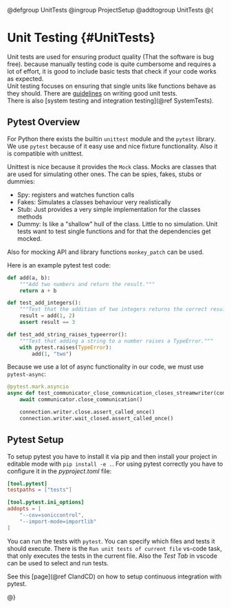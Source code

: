 @defgroup UnitTests
@ingroup ProjectSetup
@addtogroup UnitTests
@{

# Unit Testing {#UnitTests}

Unit tests are used for ensuring product quality (That the software is bug free). 
because manually testing code is quite cumbersome and requires a lot of effort, it is good 
to include basic tests that check if your code works as expected.  
Unit testing focuses on ensuring that single units like functions behave as they should. 
There are [guidelines](https://learn.microsoft.com/en-us/dotnet/core/testing/unit-testing-best-practices) on writing good unit tests.  
There is also [system testing and integration testing](@ref SystemTests).

## Pytest Overview

For Python there exists the builtin `unittest` module and the `pytest` library. 
We use `pytest` because of it easy use and nice fixture functionality. 
Also it is compatible with unittest.

Unittest is nice because it provides the `Mock` class. 
Mocks are classes that are used for simulating other ones. 
The can be spies, fakes, stubs or dummies:
- Spy: registers and watches function calls
- Fakes: Simulates a classes behaviour very realistically
- Stub: Just provides a very simple implementation for the classes methods
- Dummy: Is like a "shallow" hull of the class. Little to no simulation.
Unit tests want to test single functions and for that the dependencies get mocked.

Also for mocking API and library functions `monkey_patch` can be used. 

Here is an example pytest test code:
```python
def add(a, b):
    """Add two numbers and return the result."""
    return a + b

def test_add_integers():
    """Test that the addition of two integers returns the correct result."""
    result = add(1, 2)
    assert result == 3

def test_add_string_raises_typeerror():
    """Test that adding a string to a number raises a TypeError."""
    with pytest.raises(TypeError):
        add(1, "two")
```

Because we use a lot of async functionality in our code, we must use `pytest-async`:
```python
@pytest.mark.asyncio
async def test_communicator_close_communication_closes_streamwriter(communicator, connection):
    await communicator.close_communication()

    connection.writer.close.assert_called_once()
    connection.writer.wait_closed.assert_called_once()
```

## Pytest Setup

To setup pytest you have to install it via pip and then install your project in editable mode with `pip install -e .`.
For using pytest correctly you have to configure it in the *pyproject.toml* file:
```toml
[tool.pytest]
testpaths = ["tests"]

[tool.pytest.ini_options]
addopts = [
    "--cov=soniccontrol",
    "--import-mode=importlib"
]
```
You can run the tests with `pytest`. 
You can specify which files and tests it should execute.
There is the `Run unit tests of current file` vs-code task, that only executes the tests in the current file.
Also the *Test Tab* in vscode can be used to select and run tests.

See this [page](@ref CIandCD) on how to setup continuous integration with pytest.

@}